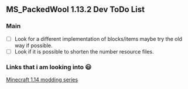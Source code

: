 ## MS_PackedWool 1.13.2 Dev ToDo List
### Main
- [ ] Look for a different implementation of blocks/items maybe try the old way if possible.
- [ ] Look if it is possible to shorten the number resource files.
### Links that i am looking into :smiley:
[Minecraft 1.14 modding series](https://www.youtube.com/watch?v=OFffeKE3FZ8)
